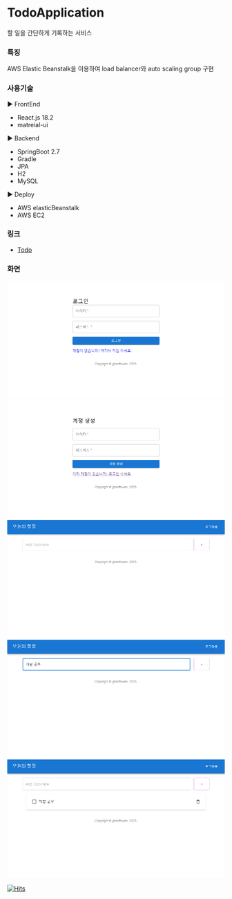 
# TodoApplication

할 일을 간단하게 기록하는 서비스  

### 특징
AWS Elastic Beanstalk을 이용하여 load balancer와 auto scaling group 구현
  

### 사용기술
▶️ FrontEnd
- React.js 18.2
- matreial-ui

▶️ Backend
- SpringBoot 2.7
- Gradle
- JPA
- H2
- MySQL

▶️ Deploy
- AWS elasticBeanstalk
- AWS EC2  

### 링크
- [Todo](http://ec2-3-34-137-84.ap-northeast-2.compute.amazonaws.com:3000/)


### 화면

![''](/capture/login.png)
![''](/capture/signup.png)
![''](/capture/main.png)
![''](/capture/insert.png)
![''](/capture/insert-after.png)



[![Hits](https://hits.seeyoufarm.com/api/count/incr/badge.svg?url=https%3A%2F%2Fgithub.com%2Fmatang258&count_bg=%2379C83D&title_bg=%23555555&icon=&icon_color=%23E7E7E7&title=hits&edge_flat=false)](https://hits.seeyoufarm.com)
